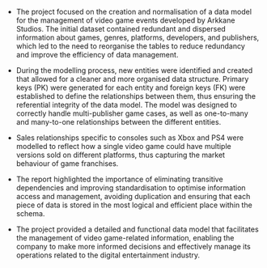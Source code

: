 - The project focused on the creation and normalisation of a data model for the management of video game events developed by Arkkane Studios. The initial dataset contained redundant and dispersed information about games, genres, platforms, developers, and publishers, which led to the need to reorganise the tables to reduce redundancy and improve the efficiency of data management.

- During the modelling process, new entities were identified and created that allowed for a cleaner and more organised data structure. Primary keys (PK) were generated for each entity and foreign keys (FK) were established to define the relationships between them, thus ensuring the referential integrity of the data model. The model was designed to correctly handle multi-publisher game cases, as well as one-to-many and many-to-one relationships between the different entities.

- Sales relationships specific to consoles such as Xbox and PS4 were modelled to reflect how a single video game could have multiple versions sold on different platforms, thus capturing the market behaviour of game franchises.

- The report highlighted the importance of eliminating transitive dependencies and improving standardisation to optimise information access and management, avoiding duplication and ensuring that each piece of data is stored in the most logical and efficient place within the schema.

- The project provided a detailed and functional data model that facilitates the management of video game-related information, enabling the company to make more informed decisions and effectively manage its operations related to the digital entertainment industry.
